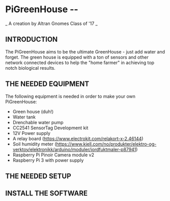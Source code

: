 # PiGreenHouse --

_ A creation by Altran Gnomes Class of '17 _

## INTRODUCTION

The PiGreenHouse aims to be the ultimate GreenHouse - just add water and forget.
The green house is equipped with a ton of sensors and other network connected
devices to help the "home farmer" in achieving top notch biological results.

## THE NEEDED EQUIPMENT

The following equipment is needed in order to make your own PiGreenHouse:

- Green house (duh!)
- Water tank
- Drenchable water pump
- CC2541 SensorTag Development kit
- 12V Power supply
- A relay board (https://www.electrokit.com/relakort-x-2.46144)
- Soil humidity meter (https://www.kjell.com/no/produkter/elektro-og-verktoy/elektronikk/arduino/moduler/jordfuktmaler-p87941)
- Raspberry Pi Pinoir Camera module v2
- Raspberry Pi 3 with power supply

## THE NEEDED SETUP




## INSTALL THE SOFTWARE




